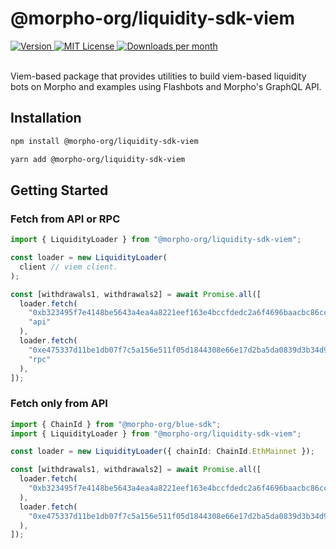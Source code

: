 # @morpho-org/liquidity-sdk-viem

<a href="https://www.npmjs.com/package/@morpho-org/liquidity-sdk-viem">
    <picture>
        <source media="(prefers-color-scheme: dark)" srcset="https://img.shields.io/npm/v/@morpho-org/liquidity-sdk-viem?colorA=21262d&colorB=21262d&style=flat">
        <img src="https://img.shields.io/npm/v/@morpho-org/liquidity-sdk-viem?colorA=f6f8fa&colorB=f6f8fa&style=flat" alt="Version">
    </picture>
</a>
<a href="https://github.com/morpho-org/liquidity-sdk-viem/blob/main/LICENSE">
    <picture>
        <source media="(prefers-color-scheme: dark)" srcset="https://img.shields.io/npm/l/@morpho-org/liquidity-sdk-viem?colorA=21262d&colorB=21262d&style=flat">
        <img src="https://img.shields.io/npm/l/@morpho-org/liquidity-sdk-viem?colorA=f6f8fa&colorB=f6f8fa&style=flat" alt="MIT License">
    </picture>
</a>
<a href="https://www.npmjs.com/package/@morpho-org/liquidity-sdk-viem">
    <picture>
        <source media="(prefers-color-scheme: dark)" srcset="https://img.shields.io/npm/dm/@morpho-org/liquidity-sdk-viem?colorA=21262d&colorB=21262d&style=flat">
        <img src="https://img.shields.io/npm/dm/@morpho-org/liquidity-sdk-viem?colorA=f6f8fa&colorB=f6f8fa&style=flat" alt="Downloads per month">
    </picture>
</a>
<br />
<br />

Viem-based package that provides utilities to build viem-based liquidity bots on Morpho and examples using Flashbots and Morpho's GraphQL API.

## Installation

```bash
npm install @morpho-org/liquidity-sdk-viem
```

```bash
yarn add @morpho-org/liquidity-sdk-viem
```

## Getting Started

### Fetch from API or RPC

```typescript
import { LiquidityLoader } from "@morpho-org/liquidity-sdk-viem";

const loader = new LiquidityLoader(
  client // viem client.
);

const [withdrawals1, withdrawals2] = await Promise.all([
  loader.fetch(
    "0xb323495f7e4148be5643a4ea4a8221eef163e4bccfdedc2a6f4696baacbc86cc" as MarketId,
    "api"
  ),
  loader.fetch(
    "0xe475337d11be1db07f7c5a156e511f05d1844308e66e17d2ba5da0839d3b34d9" as MarketId,
    "rpc"
  ),
]);
```

### Fetch only from API

```typescript
import { ChainId } from "@morpho-org/blue-sdk";
import { LiquidityLoader } from "@morpho-org/liquidity-sdk-viem";

const loader = new LiquidityLoader({ chainId: ChainId.EthMainnet });

const [withdrawals1, withdrawals2] = await Promise.all([
  loader.fetch(
    "0xb323495f7e4148be5643a4ea4a8221eef163e4bccfdedc2a6f4696baacbc86cc" as MarketId
  ),
  loader.fetch(
    "0xe475337d11be1db07f7c5a156e511f05d1844308e66e17d2ba5da0839d3b34d9" as MarketId
  ),
]);
```
